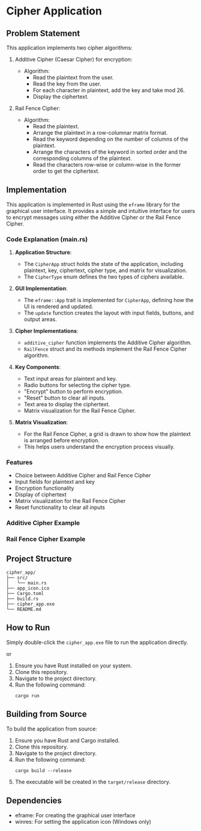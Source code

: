# Cipher Application

## Problem Statement

This application implements two cipher algorithms:

1. Additive Cipher (Caesar Cipher) for encryption:
   - Algorithm:
     - Read the plaintext from the user.
     - Read the key from the user.
     - For each character in plaintext, add the key and take mod 26.
     - Display the ciphertext.

2. Rail Fence Cipher:
   - Algorithm:
     - Read the plaintext.
     - Arrange the plaintext in a row-columnar matrix format.
     - Read the keyword depending on the number of columns of the plaintext.
     - Arrange the characters of the keyword in sorted order and the corresponding columns of the plaintext.
     - Read the characters row-wise or column-wise in the former order to get the ciphertext.

## Implementation

This application is implemented in Rust using the `eframe` library for the graphical user interface. It provides a simple and intuitive interface for users to encrypt messages using either the Additive Cipher or the Rail Fence Cipher.

### Code Explanation (main.rs)

1. **Application Structure**:
   - The `CipherApp` struct holds the state of the application, including plaintext, key, ciphertext, cipher type, and matrix for visualization.
   - The `CipherType` enum defines the two types of ciphers available.

2. **GUI Implementation**:
   - The `eframe::App` trait is implemented for `CipherApp`, defining how the UI is rendered and updated.
   - The `update` function creates the layout with input fields, buttons, and output areas.

3. **Cipher Implementations**:
   - `additive_cipher` function implements the Additive Cipher algorithm.
   - `RailFence` struct and its methods implement the Rail Fence Cipher algorithm.

4. **Key Components**:
   - Text input areas for plaintext and key.
   - Radio buttons for selecting the cipher type.
   - "Encrypt" button to perform encryption.
   - "Reset" button to clear all inputs.
   - Text area to display the ciphertext.
   - Matrix visualization for the Rail Fence Cipher.

5. **Matrix Visualization**:
   - For the Rail Fence Cipher, a grid is drawn to show how the plaintext is arranged before encryption.
   - This helps users understand the encryption process visually.

### Features

- Choice between Additive Cipher and Rail Fence Cipher
- Input fields for plaintext and key
- Encryption functionality
- Display of ciphertext
- Matrix visualization for the Rail Fence Cipher
- Reset functionality to clear all inputs

### Additive Cipher Example



### Rail Fence Cipher Example



## Project Structure

```
cipher_app/
├── src/
│   └── main.rs
├── app_icon.ico
├── Cargo.toml
├── build.rs
├── cipher_app.exe
└── README.md
```

## How to Run

   Simply double-click the `cipher_app.exe` file to run the application directly.

   or

1. Ensure you have Rust installed on your system.
2. Clone this repository.
3. Navigate to the project directory.
4. Run the following command:
   ```
   cargo run
   ```

## Building from Source

To build the application from source:

1. Ensure you have Rust and Cargo installed.
2. Clone this repository.
3. Navigate to the project directory.
4. Run the following command:
   ```
   cargo build --release
   ```
5. The executable will be created in the `target/release` directory.

## Dependencies

- eframe: For creating the graphical user interface
- winres: For setting the application icon (Windows only)